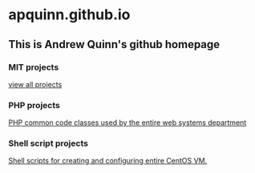 # apquinn.github.io

## This is Andrew Quinn's github homepage

### MIT projects
<a href="https://github.com/apquinn/example-code/tree/main/mit-projects">view all projects</a>

### PHP projects
<a href="https://github.com/apquinn/example-code/tree/main/php">PHP common code classes used by the entire web systems department</a>

### Shell script projects
<a href="https://github.com/apquinn/example-code/tree/main/shellScripts">Shell scripts for creating and configuring entire CentOS VM.</a>


